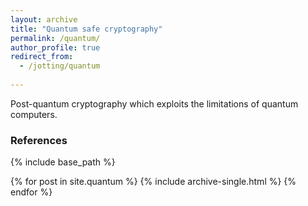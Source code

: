 ```yaml
---
layout: archive
title: "Quantum safe cryptography"
permalink: /quantum/
author_profile: true
redirect_from:
  - /jotting/quantum
  
---
```


Post-quantum cryptography which exploits the limitations of quantum computers.

### References


{% include base_path %}


{% for post in site.quantum %}
  {% include archive-single.html %}
{% endfor %}
